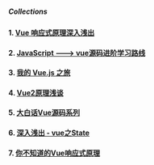 
##### Collections

#### 1. [Vue 响应式原理深入浅出](https://zhuanlan.zhihu.com/p/28420779)
#### 2. [JavaScript ---> vue源码进阶学习路线](https://github.com/monkeyWangs/vueStudy)
#### 3. [我的 Vue.js 之旅](https://github.com/f2e-journey/xueqianban/issues/5)
#### 4. [Vue2原理浅谈](http://imhjm.com/article/59b902107dd03248a2e8d584)
#### 5. [大白话Vue源码系列](https://juejin.im/post/5a4b3cbb6fb9a045211f131d)
#### 6. [深入浅出 - vue之State](https://github.com/berwin/Blog/issues/13)
#### 7. [你不知道的Vue响应式原理](https://juejin.im/post/5a734b6cf265da4e70719386#heading-6)
